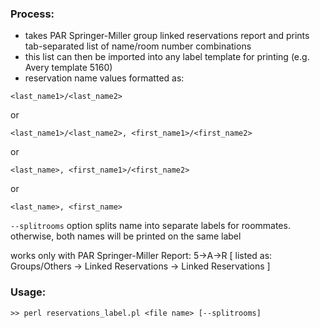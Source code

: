 ### Process:

- takes PAR Springer-Miller group linked reservations report and prints tab-separated list of name/room number combinations
- this list can then be imported into any label template for printing (e.g. Avery template 5160)
- reservation name values formatted as: 

`<last_name1>/<last_name2>`

or

`<last_name1>/<last_name2>, <first_name1>/<first_name2>`

or

`<last_name>, <first_name1>/<first_name2>`

or 

`<last_name>, <first_name>`

`--splitrooms` option splits name into separate labels for roommates. otherwise, both names will be printed on the same label

works only with PAR Springer-Miller Report: 5->A->R [ listed as: Groups/Others -> Linked Reservations -> Linked Reservations ]

### Usage:  

`>> perl reservations_label.pl <file name> [--splitrooms]`


